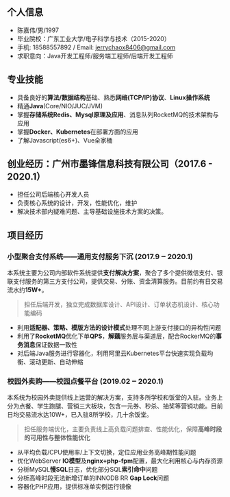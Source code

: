 ## 个人信息
- 陈嘉伟/男/1997
- 毕业院校：广东工业大学/电子科学与技术（2015-2020）
- 手机: 18588557892 / Email: jerrychaox8406@gmail.com
- 求职意向：Java开发工程师/服务端工程师/后端开发工程师

## 专业技能
- 具备良好的**算法/数据结构**基础、熟悉**网络(TCP/IP)协议**、**Linux操作系统**
- 精通**Java**(Core/NIO/JUC/JVM)
- 掌握**存储系统Redis、Mysql原理及应用**、消息队列RocketMQ的技术架构与应用
- 掌握**Docker、Kubernetes**在部署方面的应用
- 了解Javascript(es6+)、Vue全家桶

## 创业经历：广州市墨锋信息科技有限公司（2017.6 - 2020.1）
- 担任公司后端核心开发人员
- 负责核心系统的设计，开发，性能优化，维护
- 解决技术部内疑难问题、主导基础设施技术方案的决策。

## 项目经历

### 小型聚合支付系统——通用支付服务下沉 (2017.9 ‒ 2020.1)

本系统主要为公司内部软件系统提供**支付解决方案**，聚合了多个提供微信支付、银联支付服务的第三方支付公司，提供交易、分账、资金清算服务。目前约有日交易流水约**15W+**。

> 担任后端开发，独立完成数据库设计、API设计、订单状态机设计、核心功能编码

- 利用**适配器、策略、模版方法的设计模式**处理不同上游支付接口的异构性问题
- 利用了**RocketMQ**优化下单**QPS**，**解藕**服务层与渠道层，配合RockerMQ的**事务消息**保证数据一致性
- 对后端Java服务进行容器化，利用阿里云Kubernetes平台快速实现负载均衡、滚动更新、自动伸缩

### 校园外卖购——校园点餐平台 (2019.02 ‒ 2020.1)

本系统为校园外卖提供线上运营的解决方案，支持多所学校和饭堂的入驻。业务上分为点餐、学生跑腿、营销三大板块，包含一元券、秒杀、抽奖等营销功能。目前日均交易流水达10W+，已入驻8所学校，几十余饭堂。

> 担任服务端优化，主要负责线上高负载问题排查、性能优化，保障**高峰时段的可用性与整体性能优化**

- 从平均负载/CPU使用率/上下文切换，定位应用业务高峰期性能问题
- 优化WebServer **IO模型**及**nginx+php-fpm**配置，最大化利用核心与内存资源
- 分析MySQL**慢SQL**日志，优化部分SQL**索引命中**问题
- 分析高峰时段无法新增订单的INNODB RR **Gap Lock**问题
- 容器化PHP应用，提供标准单实例运行镜像
